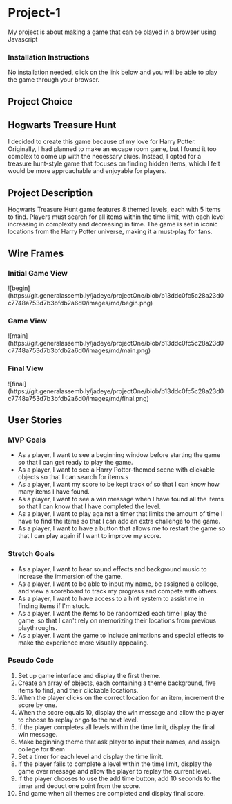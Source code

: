 # Project-1
<p> My project is about making a game that can be played in a browser using Javascript </p>

### Installation Instructions
<p>No installation needed, click on the link below and you will be able to play the game through your browser.</p>

## Project Choice 
<h2>Hogwarts Treasure Hunt</h2>
<p>I decided to create this game because of my love for Harry Potter. Originally, I had planned to make an escape room game, but I found it too complex to come up with the necessary clues. Instead, I opted for a treasure hunt-style game that focuses on finding hidden items, which I felt would be more approachable and enjoyable for players.</p>

## Project Description
<p>Hogwarts Treasure Hunt game features 8 themed levels, each with 5 items to find. Players must search for all items within the time limit, with each level increasing in complexity and decreasing in time. The game is set in iconic locations from the Harry Potter universe, making it a must-play for fans.</p>

## Wire Frames
<h3> Initial Game View </h3>
 ![begin](https://git.generalassemb.ly/jadeye/projectOne/blob/b13ddc0fc5c28a23d0c7748a753d7b3bfdb2a6d0/images/md/begin.png)

<h3> Game View </h3>
 ![main](https://git.generalassemb.ly/jadeye/projectOne/blob/b13ddc0fc5c28a23d0c7748a753d7b3bfdb2a6d0/images/md/main.png)

<h3> Final View </h3>
![final](https://git.generalassemb.ly/jadeye/projectOne/blob/b13ddc0fc5c28a23d0c7748a753d7b3bfdb2a6d0/images/md/final.png)

## User Stories
### MVP Goals
<ul>
    <li>As a player, I want to see a beginning window before starting the game so that I can get ready to play the game.</li>
    <li>As a player, I want to see a Harry Potter-themed scene with clickable objects so that I can search for items.s</li>
    <li>As a player, I want my score to be kept track of so that I can know how many items I have found.</li>
    <li>As a player, I want to see a win message when I have found all the items so that I can know that I have completed the level.</li>
    <li>As a player, I want to play against a timer that limits the amount of time I have to find the items so that I can add an extra challenge to the game.</li>
    <li>As a player, I want to have a button that allows me to restart the game so that I can play again if I want to improve my score.</li>
    
</ul>

### Stretch Goals
<ul>
    <li>As a player, I want to hear sound effects and background music to increase the immersion of the game.</li>
    <li>As a player, I want to be able to input my name, be assigned a college, and view a scoreboard to track my progress and compete with others.</li>
    <li>As a player, I want to have access to a hint system to assist me in finding items if I'm stuck.</li>
    <li>As a player, I want the items to be randomized each time I play the game, so that I can't rely on memorizing their locations from previous playthroughs.</li>
    <li>As a player, I want the game to include animations and special effects to make the experience more visually appealing.</li>
</ul>

### Pseudo Code
<ol>
    <li>Set up game interface and display the first theme.</li>
    <li>Create an array of objects, each containing a theme background, five items to find, and their clickable locations.</li>
    <li>When the player clicks on the correct location for an item, increment the score by one.</li>
    <li>When the score equals 10, display the win message and allow the player to choose to replay or go to the next level.</li>
    <li>If the player completes all levels within the time limit, display the final win message.</li>
    <li>Make beginning theme that ask player to input their names, and assign college for them</li>
    <li>Set a timer for each level and display the time limit.</li>
    <li>If the player fails to complete a level within the time limit, display the game over message and allow the player to replay the current level.</li>
    <li>If the player chooses to use the add time button, add 10 seconds to the timer and deduct one point from the score.</li>
    <li>End game when all themes are completed and display final score.</li>
</ol>